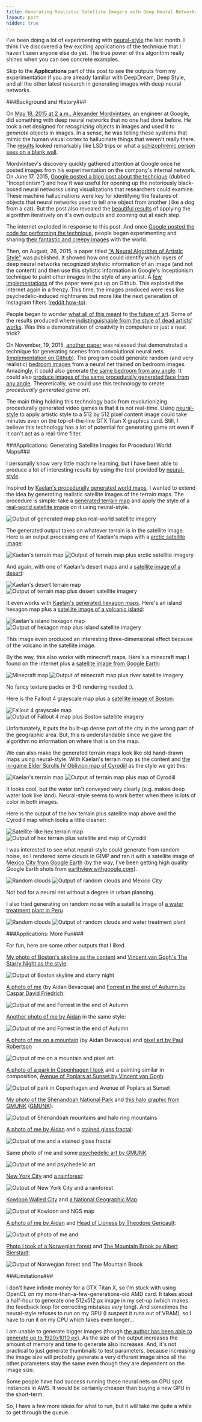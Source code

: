 ```yaml
---
title: Generating Realistic Satellite Imagery with Deep Neural Networks
layout: post
hidden: true
---
```


I've been doing a lot of experimenting with [neural-style](https://github.com/jcjohnson/neural-style)
the last month. I think I've discovered a few exciting applications of the
technique that I haven't seen anyone else do yet. The true power of this
algorithm really shines when you can see concrete examples.

Skip to the **Applications** part of this post to see the outputs from my
experimentation if you are already familiar with DeepDream, Deep Style, and all
the other latest research in generating images with deep neural networks.

###Background and History###

On [May 18, 2015 at 2 a.m., Alexander
Mordvintsev](https://medium.com/backchannel/inside-deep-dreams-how-google-made-its-computers-go-crazy-83b9d24e66df#.g4t69y8wy),
an engineer at Google, did something with deep neural networks that no one had
done before. He took a net designed for *recognizing* objects in images and used
it to *generate* objects in images. In a sense, he was telling these systems
that mimic the human visual cortex to hallucinate things that weren't really
there. The [results](https://i.imgur.com/6ocuQsZ.jpg) looked remarkably like LSD
trips or what a [schizophrenic person sees on a blank
wall](https://www.reddit.com/r/deepdream/comments/3cewgn/an_artist_suffering_from_schizophrenia_was_told/).

Mordvintsev's discovery quickly gathered attention at Google once he posted
images from his experimentation on the company's internal network. On June 17,
2015, [Google posted a blog post about the
technique](http://googleresearch.blogspot.com/2015/06/inceptionism-going-deeper-into-neural.html)
(dubbed "Inceptionism") and how it was useful for opening up the notoriously
black-boxed neural networks using visualizations that researchers could examine.
These machine hallucinations were key for identifying the features of objects
that neural networks used to tell one object from another (like a dog from a
cat). But the post also revealed the [beautiful
results](https://goo.gl/photos/fFcivHZ2CDhqCkZdA) of applying the algorithm
iteratively on it's own outputs and zooming out at each step.

The internet exploded in response to this post. And once [Google posted the code
for performing the
technique](http://googleresearch.blogspot.com/2015/07/deepdream-code-example-for-visualizing.html?m=1),
people began experimenting and sharing [their fantastic and creepy
images](https://www.reddit.com/r/deepdream) with the world.

Then, on August, 26, 2015, a paper titled ["A Neural Algorithm of Artistic
Style"](http://arxiv.org/abs/1508.06576) was published. It showed how one could
identify which layers of deep neural networks recognized stylistic information
of an image (and not the content) and then use this stylistic information in
Google's Inceptionism technique to paint other images in the style of any
artist. A [few](https://github.com/jcjohnson/neural-style)
[implementations](https://github.com/kaishengtai/neuralart) of the paper were
put up on Github. This exploded the internet again in a frenzy. This time, the
images produced were less like psychedelic-induced nightmares but more like the
next generation of Instagram filters ([reddit
how-to](https://www.reddit.com/r/deepdream/comments/3jwl76/how_anyone_can_create_deep_style_images/)). 

People began to wonder [what all of this
meant](http://www.hopesandfears.com/hopes/culture/is-this-art/215039-deep-dream-google-art)
to [the future of
art](http://kajsotala.fi/2015/07/deepdream-today-psychedelic-images-tomorrow-unemployed-artists/).
Some of the results produced where [indistinguishable from the style of dead
artists'
works](https://raw.githubusercontent.com/jcjohnson/neural-style/master/examples/outputs/tubingen_starry.png).
Was this a demonstration of creativity in computers or just a neat trick?

On November, 19, 2015, [another paper](http://arxiv.org/abs/1511.06434) was
released that demonstrated a technique for generating scenes from convolutional
neural nets ([implementation on Github](https://github.com/Newmu/dcgan_code)).
The program could generate random (and very realistic) [bedroom
images](https://github.com/Newmu/dcgan_code/raw/master/images/lsun_bedrooms_five_epoch_samples.png)
from a neural net trained on bedroom images. Amazingly, it could also generate
[the same bedroom from any
angle](https://github.com/Newmu/dcgan_code/blob/master/images/lsun_bedrooms_five_epochs_interps.png).
It could also [produce images of the same procedurally generated face from any
angle](https://github.com/Newmu/dcgan_code/blob/master/images/turn_vector.png).
Theoretically, we could use this technology to create *procedurally generated
game art*.

The main thing holding this technology back from revolutionizing procedurally
generated video games is that it is not real-time. Using
[neural-style](https://github.com/jcjohnson/neural-style) to apply artistic
style to a 512 by 512 pixel content image could take minutes even on the
top-of-the-line GTX Titan X graphics card. Still, I believe this technology has
a lot of potential for generating game art even if it can't act as a real-time
filter.

###Applications: Generating Satellite Images for Procedural World Maps###

I personally know very little machine learning, but I have been able to produce
a lot of interesting results by using the tool provided by
[neural-style](https://github.com/jcjohnson/neural-style).

Inspired by [Kaelan's procedurally generated world
maps](http://blog.kaelan.org/randomly-generated-world-map/), I wanted to extend
the idea by generating realistic satellite images of the terrain maps. The
procedure is simple: take a [generated terrain map](/assets/kaelan_terrain1.png)
and apply the style of a [real-world satellite image](/assets/uk_satellite.jpg)
on it using neural-style.

![Output of generated map plus real-world satellite
imagery](/assets/satellite_terrain1_process.png)

The generated output takes on whatever terrain is in the satellite image. Here
is an output processing one of Kaelan's maps with a [arctic satellite
image](/assets/svalbard_satellite.jpg):

![Kaelan's terrain map](/assets/kaelan_terrain2.jpg)
![Output of terrain map plus arctic satellite imagery](/assets/satellite_terrain2.png)

And again, with one of Kaelan's desert maps and a [satellite image of a
desert](/assets/desert_satellite.jpg):

![Kaelan's desert terrain map](/assets/kaelan_terrain3.jpg)
![Output of terrain map plus desert satellite imagery](/assets/satellite_terrain3.png)

It even works with [Kaelan's generated hexagon
maps](http://blog.kaelan.org/hexagon-world-map-generation/). Here's an island
hexagon map plus a [satellite image of a volcanic
island](/assets/volcano_satellite.jpg):

![Kaelan's island hexagon map](/assets/kaelan_hex_terrain.jpg)
![Output of hexagon map plus island satellite
imagery](/assets/satellite_hex_terrain.png)

This image even produced an interesting three-dimensional effect because of the
volcano in the satellite image.

By the way, this also works with minecraft maps. Here's a minecraft map I found
on the internet plus a [satellite image from Google
Earth](/assets/river_satellite.png):

![Minecraft map](/assets/minecraft_map.jpg)
![Output of minecraft map plus river satellite
imagery](/assets/satellite_minecraft_map.png)

No fancy texture packs or 3-D rendering needed :).

Here is the Fallout 4 grayscale map plus a
[satellite image of Boston](/assets/boston_aerial.jpg):

![Fallout 4 grayscale map](/assets/fallout4_map.png)
![Output of Fallout 4 map plus Boston satellite
imagery](/assets/satellite_fallout4_map.png)

Unfortunately, it puts the built-up dense part of the city in the wrong part of
the geographic area. But, this is understandable since we gave the algorithm no
information on where that is on the map.

We can also make the generated terrain maps look like old hand-drawn maps using
neural-style. With Kaelan's terrain map as the
content and [the in-game Elder Scrolls IV Oblivion map of
Cyrodiil](/assets/cyrodiil_ingame.jpg) as the style we get this:

![Kaelan's terrain map](/assets/kaelan_terrain1.png)
![Output of terrain map plus map of Cyrodiil](/assets/cyrodiil_terrain1.png)

It looks cool, but the water isn't conveyed very clearly (e.g. makes deep water
look like land). Neural-style seems to work better when there is lots of color
in both images.

Here is the output of the hex terrain plus satellite map above and the Cyrodiil
map which looks a little cleaner:

![Satellite-like hex terrain map](/assets/satellite_hex_terrain.png)
![Output of hex terrain plus satellite and map of
Cyrodiil](/assets/cyrodiil_satellite_hex_terrain.png)

I was interested to see what neural-style could generate from random noise, so I
rendered some clouds in GIMP and ran it with a satellite image of [Mexico City
from Google Earth](/assets/mexico_city.jpg) (by the way, I've been getting high
quality Google Earth shots from
[earthview.withgoogle.com](https://earthview.withgoogle.com)).

![Random clouds](/assets/blurry_clouds.png)
![Output of random clouds and Mexico City](/assets/random_mexico_city.png)

Not bad for a neural net without a degree in urban planning.

I also tried generating on random noise with a satellite image of [a water
treatment plant in Peru](/assets/treatment_plant.jpg)

![Random clouds](/assets/blurry_clouds2.png)
![Output of random clouds and water treatment
plant](/assets/random_treatment_plant.png)

###Applications: More Fun###

For fun, here are some other outputs that I liked.

[My photo of Boston's skyline as the content](/assets/boston_skyline.jpg) and
[Vincent van Gogh's The Starry Night as the style](/assets/starry_night.jpg):

![Output of Boston skyline and starry night](/assets/starry_boston.png)

[A photo of me](/assets/standing_forest.jpg) (by Aidan Bevacqua) and [Forrest in
the end of Autumn by Caspar David Friedrich](/assets/forrest_autumn.jpg):

![Output of me and Forrest in the end of
Autumn](/assets/dead_forest_standing.png)

[Another photo of me by Aidan](/assets/sitting_forest.jpg) in the same style:

![Output of me and Forrest in the end of Autumn](/assets/dead_forest_sitting.png)

[A photo of me on a mountain](/assets/mountain_view.jpg) (by Aidan Bevacqua) and
[pixel art by Paul Robertson](/assets/pixels.png)

![Output of me on a mountain and pixel art](/assets/mountain_view_pixels.png)

[A photo of a park in Copenhagen I took](/assets/copenhagen_park.jpg) and a
painting similar in composition, [Avenue of Poplars at Sunset by Vincent van
Gogh](/assets/avenue_poplars.jpg):

![Output of park in Copenhagen and Avenue of Poplars at
Sunset](/assets/poplars.png)

[My photo of the Shenandoah National Park](/assets/shenandoah_mountains.jpg) and
[this halo graphic from GMUNK](/assets/halo_ring_mountains.jpg)
([GMUNK](http://www.gmunk.com/filter/Interactive/ORA-Summoners-HALO)):

![Output of Shenandoah mountains and halo ring
mountains](/assets/halo_shenandoah.png)

[A photo of me by Aidan](/assets/me.png) and a [stained glass
fractal](/assets/stained_glass.jpg):

![Output of me and a stained glass fractal](/assets/stained_glass_portrait.png)

Same photo of me and some [psychedelic art by GMUNK](/assets/pockets.jpg)

![Output of me and psychedelic art](/assets/pockets_portrait.png)

[New York City](/assets/nyc.jpg) and [a rainforest](/assets/rainforest.jpg):

![Output of New York City and a rainforest](/assets/jungle_nyc.png)

[Kowloon Walled City](/assets/kowloon.jpg) and [a National Geographic
Map](/assets/ngs_map.jpg):

![Output of Kowloon and NGS map](/assets/kowloon_ngs.png)

[A photo of me by Aidan](/assets/side_portrait.jpg) and [Head of Lioness by
Theodore Gericault](/assets/head_lioness.jpg):

![Output of photo of me and ](/assets/lion_portrait.png)

[Photo I took of a Norwegian forest](/assets/forest_hill.jpg) and [The Mountain
Brook by Albert Bierstadt](/assets/mountain_brook.jpg):

![Output of Norwegian forest and The Mountain
Brook](/assets/mountain_brook_hill.png)

###Limitations###

I don't have infinite money for a GTX Titan X, so I'm stuck with using OpenCL on
my more-than-a-few-generations-old AMD card. It takes about a half-hour to
generate one 512x512 px image in my set-up (which makes the feedback loop for
correcting mistakes *very* long). And sometimes the neural-style refuses to run
on my GPU (I suspect it runs out of VRAM), so I have to run it on my CPU which
takes even longer...

I am unable to generate bigger images (though
[the author has been able to generate up to 1920x1010
px](https://github.com/jcjohnson/neural-style/issues/36#issuecomment-142994812)).
As the size of the output increases the amount of memory and time to generate
also increases. And, it's not practical to just generate thumbnails to test
parameters, because increasing the image size will probably generate a very
different image since all the other parameters stay the same even though they
are dependent on the image size.

Some people have had success running these neural nets on GPU spot instances in
AWS. It would be certainly cheaper than buying a new GPU in the short-term.

So, I have a few more ideas for what to run, but it will take me quite a while
to get through the queue.
